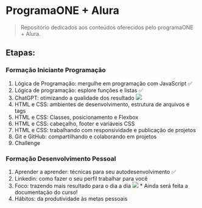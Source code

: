 # ProgramaONE + Alura
> Repositório dedicados aos conteúdos oferecidos pelo programaONE + Alura.

## Etapas: 

### Formação Iniciante Programação

1. Lógica de Programação: mergulhe em programação com JavaScript :white_check_mark:
2. Lógica de programação: esplore funções e listas :white_check_mark:
3. ChatGPT: otimizando a qualidade dos resultado ![](https://geps.dev/progress/54)
4. HTML e CSS: ambientes de desenvolvimento, estrutura de arquivos e tags 
5. HTML e CSS: Classes, posicionamento e Flexbox
6. HTML e CSS: cabeçalho, footer e variáveis CSS
7. HTML e CSS: trabalhando com responsividade e publicação de projetos
8. Git e GitHub: compartilhando e colaborando em projetos
9. Challenge

### Formação Desenvolvimento Pessoal

1. Aprender a aprender: técnicas para seu autodesenvolvimento :white_check_mark:
2. Linkedin: como fazer o seu perfil trabalhar para você 
3. Foco: trazendo mais resultado para o dia a dia ![](https://geps.dev/progress/45) * Ainda será feita a documentação do curso!
4. Hábitos: da produtividade às metas pessoais